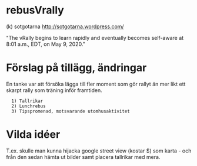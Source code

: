 # rebusVrally

(k) sotgotarna
http://sotgotarna.wordpress.com/
 
"The vRally begins to learn rapidly and eventually becomes self-aware at 8:01 a.m., EDT, on May 9, 2020."

# Förslag på tillägg, ändringar

En tanke var att försöka lägga till fler moment som gör rallyt än mer likt ett skarpt rally som träning inför framtiden. 

      1) Tallrikar
      2) Lunchrebus
      3) Tipspromenad, motsvarande utomhusaktivitet


# Vilda idéer

T.ex. skulle man kunna hijacka google street view (kostar $) som karta - och från den sedan hämta ut bilder samt placera tallrikar med mera.
